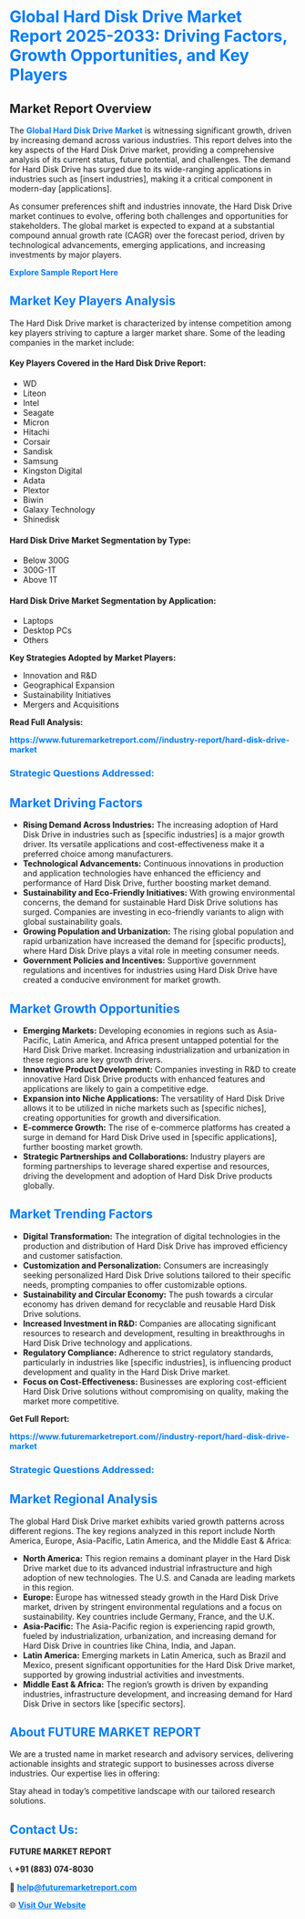 <h1 style="color: #007BFF;">Global Hard Disk Drive Market Report 2025-2033: Driving Factors, Growth Opportunities, and Key Players</h1>

<section id="overview">
<h2>Market Report Overview</h2>
<p>The <a href="https://www.futuremarketreport.com//industry-report/hard-disk-drive-market" style="color: #007BFF; text-decoration: none;"><strong>Global Hard Disk Drive Market</strong></a> is witnessing significant growth, driven by increasing demand across various industries. This report delves into the key aspects of the Hard Disk Drive market, providing a comprehensive analysis of its current status, future potential, and challenges. The demand for Hard Disk Drive has surged due to its wide-ranging applications in industries such as [insert industries], making it a critical component in modern-day [applications].</p>
<p>As consumer preferences shift and industries innovate, the Hard Disk Drive market continues to evolve, offering both challenges and opportunities for stakeholders. The global market is expected to expand at a substantial compound annual growth rate (CAGR) over the forecast period, driven by technological advancements, emerging applications, and increasing investments by major players.</p>
</section>

<section id="overview">
<p><a href="https://www.futuremarketreport.com//request-sample/reportId=81301" style="color: #007BFF; text-decoration: none;"><strong>Explore Sample Report Here</strong></a></p>
</section>

<section id="key-players">
<h2 style="color: #007BFF;">Market Key Players Analysis</h2>
<p>The Hard Disk Drive market is characterized by intense competition among key players striving to capture a larger market share. Some of the leading companies in the market include:</p>
<h4>Key Players Covered in the Hard Disk Drive Report:</h4>
<ul><li>WD</li><li>Liteon</li><li>Intel</li><li>Seagate</li><li>Micron</li><li>Hitachi</li><li>Corsair</li><li>Sandisk</li><li>Samsung</li><li>Kingston Digital</li><li>Adata</li><li>Plextor</li><li>Biwin</li><li>Galaxy Technology</li><li>Shinedisk</li></ul>
<h4>Hard Disk Drive Market Segmentation by Type:</h4>
<ul><li>Below 300G</li><li>300G-1T</li><li>Above 1T</li></ul>

<h4>Hard Disk Drive Market Segmentation by Application:</h4>
<ul><li>Laptops</li><li>Desktop PCs</li><li>Others</li></ul>
<p><strong>Key Strategies Adopted by Market Players:</strong></p>
<ul>
<li>Innovation and R&D</li>
<li>Geographical Expansion</li>
<li>Sustainability Initiatives</li>
<li>Mergers and Acquisitions</li>
</ul>
</section>

<section>
<p><strong>Read Full Analysis: </strong></p><a href="https://www.futuremarketreport.com//industry-report/hard-disk-drive-market" style="color: #007BFF; text-decoration: none;"><strong>https://www.futuremarketreport.com//industry-report/hard-disk-drive-market</strong></a>
<h3 style="color: #007BFF;">Strategic Questions Addressed:</h3>
</section>

<section id="driving-factors">
<h2 style="color: #007BFF;">Market Driving Factors</h2>
<ul>
<li><strong>Rising Demand Across Industries:</strong> The increasing adoption of Hard Disk Drive in industries such as [specific industries] is a major growth driver. Its versatile applications and cost-effectiveness make it a preferred choice among manufacturers.</li>
<li><strong>Technological Advancements:</strong> Continuous innovations in production and application technologies have enhanced the efficiency and performance of Hard Disk Drive, further boosting market demand.</li>
<li><strong>Sustainability and Eco-Friendly Initiatives:</strong> With growing environmental concerns, the demand for sustainable Hard Disk Drive solutions has surged. Companies are investing in eco-friendly variants to align with global sustainability goals.</li>
<li><strong>Growing Population and Urbanization:</strong> The rising global population and rapid urbanization have increased the demand for [specific products], where Hard Disk Drive plays a vital role in meeting consumer needs.</li>
<li><strong>Government Policies and Incentives:</strong> Supportive government regulations and incentives for industries using Hard Disk Drive have created a conducive environment for market growth.</li>
</ul>
</section>

<section id="growth-opportunities">
<h2 style="color: #007BFF;">Market Growth Opportunities</h2>
<ul>
<li><strong>Emerging Markets:</strong> Developing economies in regions such as Asia-Pacific, Latin America, and Africa present untapped potential for the Hard Disk Drive market. Increasing industrialization and urbanization in these regions are key growth drivers.</li>
<li><strong>Innovative Product Development:</strong> Companies investing in R&D to create innovative Hard Disk Drive products with enhanced features and applications are likely to gain a competitive edge.</li>
<li><strong>Expansion into Niche Applications:</strong> The versatility of Hard Disk Drive allows it to be utilized in niche markets such as [specific niches], creating opportunities for growth and diversification.</li>
<li><strong>E-commerce Growth:</strong> The rise of e-commerce platforms has created a surge in demand for Hard Disk Drive used in [specific applications], further boosting market growth.</li>
<li><strong>Strategic Partnerships and Collaborations:</strong> Industry players are forming partnerships to leverage shared expertise and resources, driving the development and adoption of Hard Disk Drive products globally.</li>
</ul>
</section>

<section id="trending-factors">
<h2 style="color: #007BFF;">Market Trending Factors</h2>
<ul>
<li><strong>Digital Transformation:</strong> The integration of digital technologies in the production and distribution of Hard Disk Drive has improved efficiency and customer satisfaction.</li>
<li><strong>Customization and Personalization:</strong> Consumers are increasingly seeking personalized Hard Disk Drive solutions tailored to their specific needs, prompting companies to offer customizable options.</li>
<li><strong>Sustainability and Circular Economy:</strong> The push towards a circular economy has driven demand for recyclable and reusable Hard Disk Drive solutions.</li>
<li><strong>Increased Investment in R&D:</strong> Companies are allocating significant resources to research and development, resulting in breakthroughs in Hard Disk Drive technology and applications.</li>
<li><strong>Regulatory Compliance:</strong> Adherence to strict regulatory standards, particularly in industries like [specific industries], is influencing product development and quality in the Hard Disk Drive market.</li>
<li><strong>Focus on Cost-Effectiveness:</strong> Businesses are exploring cost-efficient Hard Disk Drive solutions without compromising on quality, making the market more competitive.</li>
</ul>
</section>

<section>
<p><strong>Get Full Report: </strong></p><a href="https://www.futuremarketreport.com//industry-report/hard-disk-drive-market" style="color: #007BFF; text-decoration: none;"><strong>https://www.futuremarketreport.com//industry-report/hard-disk-drive-market</strong></a>
<h3 style="color: #007BFF;">Strategic Questions Addressed:</h3>
</section>


<section id="regional-analysis">
<h2 style="color: #007BFF;">Market Regional Analysis</h2>
<p>The global Hard Disk Drive market exhibits varied growth patterns across different regions. The key regions analyzed in this report include North America, Europe, Asia-Pacific, Latin America, and the Middle East & Africa:</p>
<ul>
<li><strong>North America:</strong> This region remains a dominant player in the Hard Disk Drive market due to its advanced industrial infrastructure and high adoption of new technologies. The U.S. and Canada are leading markets in this region.</li>
<li><strong>Europe:</strong> Europe has witnessed steady growth in the Hard Disk Drive market, driven by stringent environmental regulations and a focus on sustainability. Key countries include Germany, France, and the U.K.</li>
<li><strong>Asia-Pacific:</strong> The Asia-Pacific region is experiencing rapid growth, fueled by industrialization, urbanization, and increasing demand for Hard Disk Drive in countries like China, India, and Japan.</li>
<li><strong>Latin America:</strong> Emerging markets in Latin America, such as Brazil and Mexico, present significant opportunities for the Hard Disk Drive market, supported by growing industrial activities and investments.</li>
<li><strong>Middle East & Africa:</strong> The region’s growth is driven by expanding industries, infrastructure development, and increasing demand for Hard Disk Drive in sectors like [specific sectors].</li>
</ul>
</section>

<footer>
<h2 style="color: #007BFF;">About FUTURE MARKET REPORT</h2>
<p>We are a trusted name in market research and advisory services, delivering actionable insights and strategic support to businesses across diverse industries. Our expertise lies in offering:</p>

<p>Stay ahead in today’s competitive landscape with our tailored research solutions.</p>

<h2 style="color: #007BFF;">Contact Us:</h2>
<p><strong>FUTURE MARKET REPORT</strong></p>
<p>📞 <strong>+91 (883) 074-8030</strong></p>
<p>📧 <strong><a href="mailto:help@futuremarketreport.com" style="color: #007BFF;">help@futuremarketreport.com</a></strong></p>
<p>🌐 <strong><a href="https://www.futuremarketreport.com/" style="color: #007BFF;">Visit Our Website</a></strong></p>
</footer>